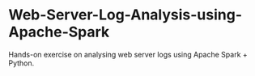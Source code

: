 # Web-Server-Log-Analysis-using-Apache-Spark

Hands-on exercise on analysing web server logs using Apache Spark + Python.
